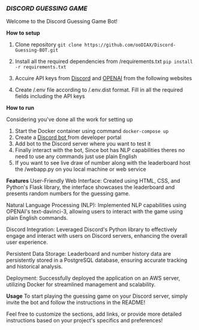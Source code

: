 ###  ***DISCORD GUESSING GAME***

Welcome to the Discord Guessing Game Bot!

**How to setup**

1.  Clone repository
`git clone https://github.com/ooDIAX/Discord-Guessing-BOT.git`

2. Install all the required dependencies from /requirements.txt 
`pip install -r requirements.txt`
3.  Accuire API keys from [Discord](https://discord.com/developers/docs "Discord") and [OPENAI](https://platform.openai.com/docs/overview "OPENAI") from the following websites
4. Create /.env file according to /.env.dist format. Fill in all the required fields including the API keys

**How to run**

Considering you've done all the work for setting up

1. Start the Docker container using command
`docker-compose up`
2. Create a [Discord bot ](https://discord.com/developers/applications "Discord bot ")  from developer portal
3. Add bot to the Discord server where you want to test it
4. Finally interact with the bot, Since bot has NLP capabilities theres no need to use any commands just use plain English
5. If you want to see live draw of number along with the leaderboard host the /webapp.py on you local machine or web service




**Features**
User-Friendly Web Interface: Created using HTML, CSS, and Python's Flask library, the interface showcases the leaderboard and presents random numbers for the guessing game.

Natural Language Processing (NLP): Implemented NLP capabilities using OPENAI's text-davinci-3, allowing users to interact with the game using plain English commands.

Discord Integration: Leveraged Discord's Python library to effectively engage and interact with users on Discord servers, enhancing the overall user experience.

Persistent Data Storage: Leaderboard and number history data are persistently stored in a PostgreSQL database, ensuring accurate tracking and historical analysis.

Deployment: Successfully deployed the application on an AWS server, utilizing Docker for streamlined management and scalability.

**Usage**
To start playing the guessing game on your Discord server, simply invite the bot and follow the instructions in the README!

Feel free to customize the sections, add links, or provide more detailed instructions based on your project's specifics and preferences!

